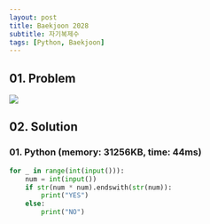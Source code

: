 ```yaml
---
layout: post
title: Baekjoon 2028
subtitle: 자기복제수
tags: [Python, Baekjoon]
---
```


## 01. Problem

<img src="https://github.com/WoojinJeonkr/WoojinJeonkr.github.io/blob/main/assets/images/post_image/baekjoon/baekjoon_2028.png?raw=true">

## 02. Solution

### 01. Python (memory: 31256KB, time: 44ms)

```Python
for _ in range(int(input())):
    num = int(input())
    if str(num * num).endswith(str(num)):
        print("YES")
    else:
        print("NO")
```
